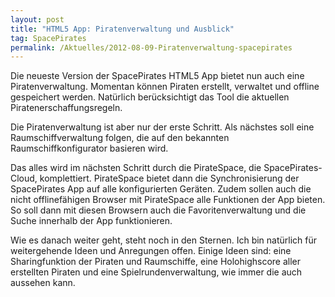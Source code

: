 ```yaml
---
layout: post
title: "HTML5 App: Piratenverwaltung und Ausblick"
tag: SpacePirates
permalink: /Aktuelles/2012-08-09-Piratenverwaltung-spacepirates
---
```


Die neueste Version der SpacePirates HTML5 App bietet nun auch eine Piratenverwaltung. Momentan können Piraten erstellt, verwaltet und offline gespeichert werden. Natürlich berücksichtigt das Tool die aktuellen Piratenerschaffungsregeln.

Die Piratenverwaltung ist aber nur der erste Schritt. Als nächstes soll eine Raumschiffverwaltung folgen, die auf den bekannten Raumschiffkonfigurator basieren wird.

Das alles wird im nächsten Schritt durch die PirateSpace, die SpacePirates-Cloud, komplettiert. PirateSpace bietet dann die Synchronisierung der SpacePirates App auf alle konfigurierten Geräten. Zudem sollen auch die nicht offlinefähigen Browser mit PirateSpace alle Funktionen der App bieten. So soll dann mit diesen Browsern auch die Favoritenverwaltung und die Suche innerhalb der App funktionieren.

Wie es danach weiter geht, steht noch in den Sternen. Ich bin natürlich für weitergehende Ideen und Anregungen offen. Einige Ideen sind: eine Sharingfunktion der Piraten und Raumschiffe, eine Holohighscore aller erstellten Piraten und eine Spielrundenverwaltung, wie immer die auch aussehen kann.
